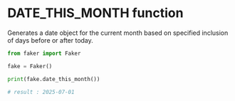 # **DATE_THIS_MONTH** function

Generates a date object for the current month based on specified inclusion of days before or after today.

```py
from faker import Faker

fake = Faker()

print(fake.date_this_month())

# result : 2025-07-01
```
